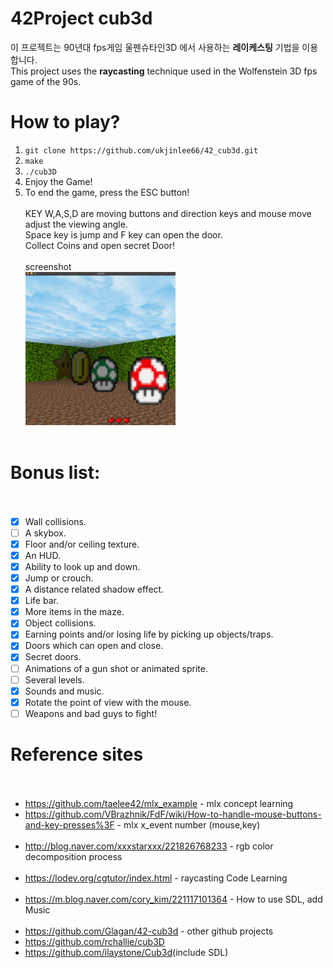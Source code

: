 # 42Project cub3d<br>

이 프로젝트는 90년대 fps게임 울펜슈타인3D 에서 사용하는 __레이케스팅__ 기법을 이용합니다.<br>
This project uses the __raycasting__ technique used in the Wolfenstein 3D fps game of the 90s.<br>


# How to play?<br>
1. ```git clone https://github.com/ukjinlee66/42_cub3d.git```<br>
2. ```make```<br>
3. ```./cub3D```<br>
4. Enjoy the Game!<br>
5. To end the game, press the ESC button!<br><br>
KEY W,A,S,D are moving buttons and direction keys and mouse move adjust the viewing angle.<br>
Space key is jump and F key can open the door.<br>
Collect Coins and open secret Door!<br><br>
screenshot<br>
<img src = "./screenshot.png" width="50%"><br><br>
# Bonus list:<br><br>
- [x] Wall collisions.<br>
- [ ] A skybox.<br>
- [x] Floor and/or ceiling texture.<br>
- [x] An HUD.<br>
- [x] Ability to look up and down.<br>
- [x] Jump or crouch.<br>
- [x] A distance related shadow effect.<br>
- [x] Life bar.<br>
- [x] More items in the maze.<br>
- [x] Object collisions.<br>
- [x] Earning points and/or losing life by picking up objects/traps.
- [x] Doors which can open and close.<br>
- [x] Secret doors.<br>
- [ ] Animations of a gun shot or animated sprite.<br>
- [ ] Several levels.<br>
- [x] Sounds and music.<br>
- [x] Rotate the point of view with the mouse.<br>
- [ ] Weapons and bad guys to fight!<br>
# Reference sites<br><br>
- <https://github.com/taelee42/mlx_example> - mlx concept learning<br>
- <https://github.com/VBrazhnik/FdF/wiki/How-to-handle-mouse-buttons-and-key-presses%3F> - mlx x_event number (mouse,key)<br><br>
- <http://blog.naver.com/xxxstarxxx/221826768233> - rgb color decomposition process<br><br>
- <https://lodev.org/cgtutor/index.html> - raycasting Code Learning<br><br>
- <https://m.blog.naver.com/cory_kim/221117101364> - How to use SDL, add Music<br><br>
- <https://github.com/Glagan/42-cub3d> - other github projects<br>
- <https://github.com/rchallie/cub3D><br>
- <https://github.com/ilaystone/Cub3d>(include SDL)<br><br>
